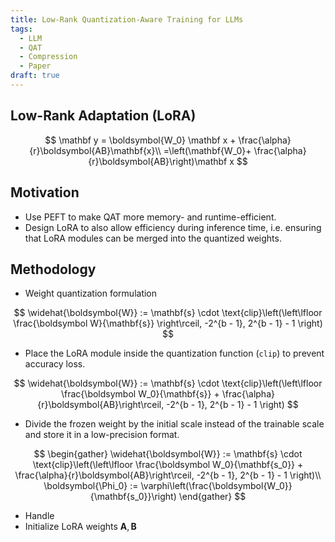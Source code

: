 ```yaml
---
title: Low-Rank Quantization-Aware Training for LLMs
tags:
  - LLM
  - QAT
  - Compression
  - Paper
draft: true
---
```


## Low-Rank Adaptation (LoRA)

$$
\mathbf y = \boldsymbol{W_0} \mathbf x + \frac{\alpha}{r}\boldsymbol{AB}\mathbf{x}\\
=\left(\mathbf{W_0}+ \frac{\alpha}{r}\boldsymbol{AB}\right)\mathbf x
$$
## Motivation

- Use PEFT to make QAT more memory- and runtime-efficient.
- Design LoRA to also allow efficiency during inference time, i.e. ensuring that LoRA modules can be merged into the quantized weights.

## Methodology

- Weight quantization formulation

$$
\widehat{\boldsymbol{W}} := \mathbf{s} \cdot \text{clip}\left(\left\lfloor \frac{\boldsymbol W}{\mathbf{s}} \right\rceil, -2^{b - 1}, 2^{b - 1} - 1  \right)
$$

- Place the LoRA module inside the quantization function (`clip`) to prevent accuracy loss.

$$
\widehat{\boldsymbol{W}} := \mathbf{s} \cdot \text{clip}\left(\left\lfloor \frac{\boldsymbol W_0}{\mathbf{s}} + \frac{\alpha}{r}\boldsymbol{AB}\right\rceil, -2^{b - 1}, 2^{b - 1} - 1  \right)
$$

- Divide the frozen weight by the initial scale instead of the trainable scale and store it in a low-precision format.

$$
\begin{gather}
\widehat{\boldsymbol{W}} := \mathbf{s} \cdot \text{clip}\left(\left\lfloor \frac{\boldsymbol W_0}{\mathbf{s_0}} + \frac{\alpha}{r}\boldsymbol{AB}\right\rceil, -2^{b - 1}, 2^{b - 1} - 1  \right)\\
\boldsymbol{\Phi_0} := \varphi\left(\frac{\boldsymbol{W_0}}{\mathbf{s_0}}\right)
\end{gather}
$$

- Handle 
- Initialize LoRA weights $\boldsymbol{A}, \boldsymbol{B}$
